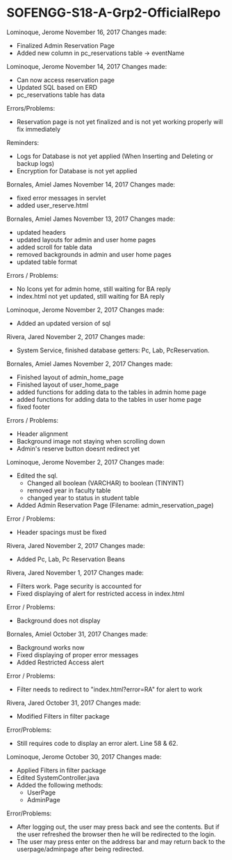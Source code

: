# SOFENGG-S18-A-Grp2-OfficialRepo

Lominoque, Jerome November 16, 2017
Changes made:
- Finalized Admin Reservation Page
- Added new column in pc_reservations table -> eventName

Lominoque, Jerome November 14, 2017
Changes made:
- Can now access reservation page
- Updated SQL based on ERD
- pc_reservations table has data

Errors/Problems:
- Reservation page is not yet finalized and is not yet working properly will fix immediately

Reminders:
- Logs for Database is not yet applied (When Inserting and Deleting or backup logs)
- Encryption for Database is not yet applied

Bornales, Amiel James November 14, 2017
Changes made:
- fixed error messages in servlet
- added user_reserve.html

Bornales, Amiel James November 13, 2017
Changes made:
- updated headers
- updated layouts for admin and user home pages
- added scroll for table data
- removed backgrounds in admin and user home pages
- updated table format

Errors / Problems:
- No Icons yet for admin home, still waiting for BA reply
- index.html not yet updated, still waiting for BA reply

Lominoque, Jerome November 2, 2017
Changes made:
- Added an updated version of sql

Rivera, Jared November 2, 2017
Changes made:
- System Service, finished database getters: Pc, Lab, PcReservation.


Bornales, Amiel James November 2, 2017
Changes made:
- Finished layout of admin_home_page
- Finished layout of user_home_page
- added functions for adding data to the tables in admin home page
- added functions for adding data to the tables in user home page
- fixed footer

Errors / Problems:
- Header alignment
- Background image not staying when scrolling down
- Admin's reserve button doesnt redirect yet

Lominoque, Jerome November 2, 2017
Changes made:
- Edited the sql.
    - Changed all boolean (VARCHAR) to boolean (TINYINT)
    - removed year in faculty table
    - changed year to status in student table
- Added Admin Reservation Page (Filename: admin_reservation_page)
 
Error / Problems:
- Header spacings must be fixed
    
Rivera, Jared November 2, 2017
Changes made:
- Added Pc, Lab, Pc Reservation Beans

Rivera, Jared November 1, 2017
Changes made:
- Filters work. Page security is accounted for
- Fixed displaying of alert for restricted access in index.html

Error / Problems:
- Background does not display


Bornales, Amiel October 31, 2017
Changes made:
- Background works now
- Fixed displaying of proper error messages
- Added Restricted Access alert

Error / Problems:
- Filter needs to redirect to "index.html?error=RA" for alert to work 

Rivera, Jared October 31, 2017
Changes made:
- Modified Filters in filter package

Error/Problems:
- Still requires code to display an error alert. Line  58 & 62.


Lominoque, Jerome October 30, 2017
Changes made:
- Applied Filters in filter package
- Edited SystemController.java
- Added the following methods:
    - UserPage
    - AdminPage
    
Error/Problems:
- After logging out, the user may press back and see the contents. But if the user refreshed the browser then he will be redirected to the login. 
- The user may press enter on the address bar and may return back to the userpage/adminpage after being redirected.
